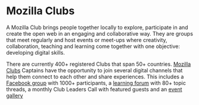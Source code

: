 # Mozilla Clubs

A Mozilla Club brings people together locally to explore, participate in and create the open web in an engaging and collaborative way. They are groups that meet regularly and host events or meet-ups where creativity, collaboration, teaching and learning come together with one objective: developing digital skills.

There are currently 400+ registered Clubs that span 50+ countries. [Mozilla Clubs](http://learning.mozilla.org/) Captains have the opportunity to join several digital channels that help them connect to each other and share experiences. This includes a [Facebook group](https://www.facebook.com/groups/mozillaclubs/) with 1000+ participants, a [learning forum](https://forum.learning.mozilla.org/c/mozilla-clubs) with 80+ topic threads, a monthly Club Leaders Call with featured guests and an [event gallery](http://mozilla.github.io/clubs-events/) 
